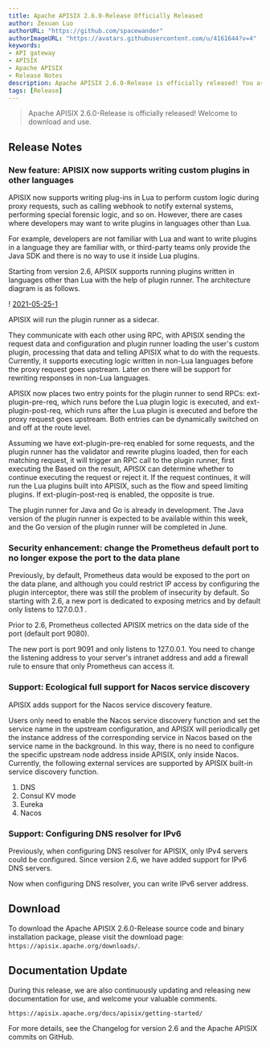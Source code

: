 ```yaml
---
title: Apache APISIX 2.6.0-Release Officially Released
author: Zexuan Luo
authorURL: "https://github.com/spacewander"
authorImageURL: "https://avatars.githubusercontent.com/u/4161644?v=4"
keywords:
- API gateway
- APISIX
- Apache APISIX
- Release Notes
description: Apache APISIX 2.6.0-Release is officially released! You are welcome to download and use it.
tags: [Release]
---
```


> Apache APISIX 2.6.0-Release is officially released! Welcome to download and use.

<!--truncate-->

## Release Notes

### New feature: APISIX now supports writing custom plugins in other languages

APISIX now supports writing plug-ins in Lua to perform custom logic during proxy requests, such as calling webhook to notify external systems, performing special forensic logic, and so on. However, there are cases where developers may want to write plugins in languages other than Lua.

For example, developers are not familiar with Lua and want to write plugins in a language they are familiar with, or third-party teams only provide the Java SDK and there is no way to use it inside Lua plugins.

Starting from version 2.6, APISIX supports running plugins written in languages other than Lua with the help of plugin runner. The architecture diagram is as follows.

! [2021-05-25-1](/img/blog_img/2021-05-25-1.png)

APISIX will run the plugin runner as a sidecar.

They communicate with each other using RPC, with APISIX sending the request data and configuration and plugin runner loading the user's custom plugin, processing that data and telling APISIX what to do with the requests. Currently, it supports executing logic written in non-Lua languages before the proxy request goes upstream. Later on there will be support for rewriting responses in non-Lua languages.

APISIX now places two entry points for the plugin runner to send RPCs: ext-plugin-pre-req, which runs before the Lua plugin logic is executed, and ext-plugin-post-req, which runs after the Lua plugin is executed and before the proxy request goes upstream. Both entries can be dynamically switched on and off at the route level.

Assuming we have ext-plugin-pre-req enabled for some requests, and the plugin runner has the validator and rewrite plugins loaded, then for each matching request, it will trigger an RPC call to the plugin runner, first executing the Based on the result, APISIX can determine whether to continue executing the request or reject it. If the request continues, it will run the Lua plugins built into APISIX, such as the flow and speed limiting plugins. If ext-plugin-post-req is enabled, the opposite is true.

The plugin runner for Java and Go is already in development. The Java version of the plugin runner is expected to be available within this week, and the Go version of the plugin runner will be completed in June.

### Security enhancement: change the Prometheus default port to no longer expose the port to the data plane

Previously, by default, Prometheus data would be exposed to the port on the data plane, and although you could restrict IP access by configuring the plugin interceptor, there was still the problem of insecurity by default. So starting with 2.6, a new port is dedicated to exposing metrics and by default only listens to 127.0.0.1 .

Prior to 2.6, Prometheus collected APISIX metrics on the data side of the port (default port 9080).

The new port is port 9091 and only listens to 127.0.0.1. You need to change the listening address to your server's intranet address and add a firewall rule to ensure that only Prometheus can access it.

### Support: Ecological full support for Nacos service discovery

APISIX adds support for the Nacos service discovery feature.

Users only need to enable the Nacos service discovery function and set the service name in the upstream configuration, and APISIX will periodically get the instance address of the corresponding service in Nacos based on the service name in the background. In this way, there is no need to configure the specific upstream node address inside APISIX, only inside Nacos.
Currently, the following external services are supported by APISIX built-in service discovery function.

1. DNS
2. Consul KV mode
3. Eureka
4. Nacos

### Support: Configuring DNS resolver for IPv6

Previously, when configuring DNS resolver for APISIX, only IPv4 servers could be configured. Since version 2.6, we have added support for IPv6 DNS servers.

Now when configuring DNS resolver, you can write IPv6 server address.

## Download

To download the Apache APISIX 2.6.0-Release source code and binary installation package, please visit the download page: `https://apisix.apache.org/downloads/`.

## Documentation Update

During this release, we are also continuously updating and releasing new documentation for use, and welcome your valuable comments.

`https://apisix.apache.org/docs/apisix/getting-started/`

For more details, see the Changelog for version 2.6 and the Apache APISIX commits on GitHub.
